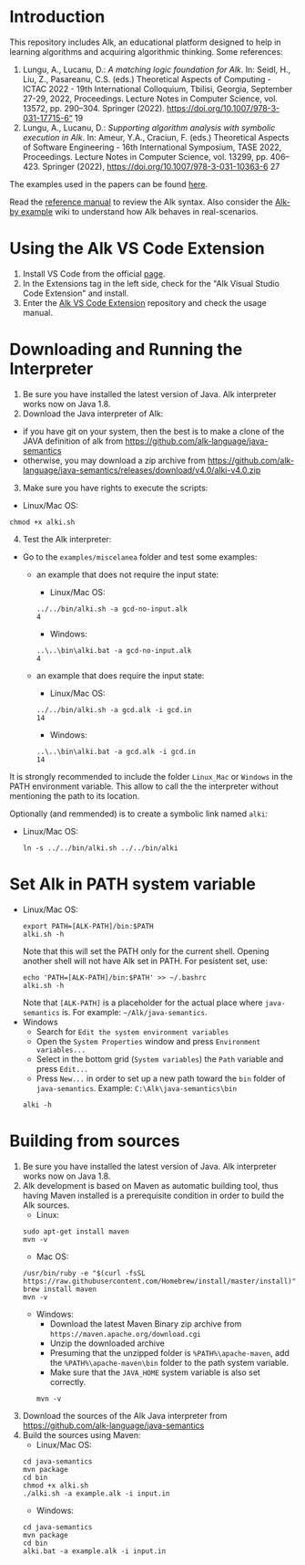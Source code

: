 # Introduction
This repository includes Alk, an educational platform designed to help in learning algorithms and acquiring algorithmic thinking.
Some references:
1. Lungu, A., Lucanu, D.: _A matching logic foundation for Alk_. In: Seidl, H., Liu, Z., Pasareanu, C.S. (eds.) Theoretical Aspects of Computing -
ICTAC 2022 - 19th International Colloquium, Tbilisi, Georgia, September 27-29, 2022, Proceedings. Lecture Notes in Computer Science, vol. 13572, pp. 290–304. Springer (2022). https://doi.org/10.1007/978-3-031-17715-6“ ̇19
2. Lungu, A., Lucanu, D.: _Supporting algorithm analysis with symbolic execution in Alk_. In: Ameur, Y.A., Craciun, F. (eds.) Theoretical Aspects of Software Engineering - 16th International Symposium, TASE 2022, Proceedings. Lecture Notes in Computer Science, vol. 13299, pp. 406–423. Springer (2022), https://doi.org/10.1007/978-3-031-10363-6 27

The examples used in the papers can be found [here](https://github.com/alk-language/java-semantics/tree/master/examples/used-in-papers). 

Read the [reference manual](../../wiki/Reference-Manual) to review the Alk syntax.
Also consider the [Alk-by example](../../wiki/Alk-by-examples) wiki to understand how Alk behaves in real-scenarios.

# Using the Alk VS Code Extension
1. Install VS Code from the official [page](https://code.visualstudio.com/download).
2. In the Extensions tag in the left side, check for the "Alk Visual Studio Code Extension" and install.
3. Enter the [Alk VS Code Extension](https://github.com/Andreizabo/alk-vscode-extension) repository and check the usage manual.

# Downloading and Running the Interpreter

1. Be sure you have installed the latest version of Java. Alk interpreter works now on Java 1.8.
2. Download the Java interpreter of Alk:
* if you have git on your system, then the best is to make a clone of the JAVA definition of alk from https://github.com/alk-language/java-semantics
* otherwise, you may download a zip archive from https://github.com/alk-language/java-semantics/releases/download/v4.0/alki-v4.0.zip
3. Make sure you have rights to execute the scripts:
  * Linux/Mac OS:
  ```
  chmod +x alki.sh
  ```
4. Test the Alk interpreter:
* Go to the `examples/miscelanea` folder and test some examples:

  * an example that does not require the input state:

    * Linux/Mac OS:
    ```
    ../../bin/alki.sh -a gcd-no-input.alk
    4
    ```
    * Windows:
    ```
    ..\..\bin\alki.bat -a gcd-no-input.alk
    4
    ```
  * an example that does require the input state:
    * Linux/Mac OS:
    ```
    ../../bin/alki.sh -a gcd.alk -i gcd.in
    14
    ```
    * Windows:
    ```
    ..\..\bin\alki.bat -a gcd.alk -i gcd.in
    14
    ```
It is strongly recommended to include the folder `Linux_Mac` or `Windows` in the PATH environment variable. This allow to call the the interpreter without mentioning the path to its location.

Optionally (and remmended) is to create a symbolic link named `alki`:
* Linux/Mac OS:
    ```
    ln -s ../../bin/alki.sh ../../bin/alki
    ```

# Set Alk in PATH system variable
* Linux/Mac OS:
  ```
  export PATH=[ALK-PATH]/bin:$PATH
  alki.sh -h
  ```
  Note that this will set the PATH only for the current shell. Opening another shell will not have Alk set in PATH. For pesistent set, use:
  ```
  echo 'PATH=[ALK-PATH]/bin:$PATH' >> ~/.bashrc
  alki.sh -h
  ```
  Note that ```[ALK-PATH]``` is a placeholder for the actual place where ```java-semantics``` is. For example: ```~/Alk/java-semantics```.
* Windows
  * Search for ```Edit the system environment variables```
  * Open the ```System Properties``` window and press ```Environment variables...```
  * Select in the bottom grid (```System variables```) the ```Path``` variable and press ```Edit...```
  * Press ```New...``` in order to set up a new path toward the ```bin``` folder of ```java-semantics```. Example: ```C:\Alk\java-semantics\bin```
  ```
  alki -h
  ```

# Building from sources

1. Be sure you have installed the latest version of Java. Alk interpreter works now on Java 1.8.
2. Alk development is based on Maven as automatic building tool, thus having Maven installed is a prerequisite condition in order to build the Alk sources.
   * Linux:
   ```
   sudo apt-get install maven
   mvn -v
   ```
   * Mac OS:
   ```
   /usr/bin/ruby -e "$(curl -fsSL https://raw.githubusercontent.com/Homebrew/install/master/install)"
   brew install maven
   mvn -v
   ```
   * Windows:
      * Download the latest Maven Binary zip archive from ```https://maven.apache.org/download.cgi```
      * Unzip the downloaded archive
      * Presuming that the unzipped folder is ```%PATH%\apache-maven```, add the ```%PATH%\apache-maven\bin``` folder to the path system variable.
      * Make sure that the ```JAVA_HOME``` system variable is also set correctly.
      ```
      mvn -v
      ```
3. Download the sources of the Alk Java interpreter from https://github.com/alk-language/java-semantics
4. Build the sources using Maven:
   * Linux/Mac OS:
   ```
   cd java-semantics
   mvn package
   cd bin
   chmod +x alki.sh
   ./alki.sh -a example.alk -i input.in
   ```
   * Windows:
   ```
   cd java-semantics
   mvn package
   cd bin
   alki.bat -a example.alk -i input.in
   ```
   
   
